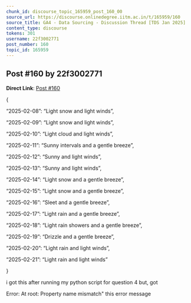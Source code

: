 ```yaml
---
chunk_id: discourse_topic_165959_post_160_00
source_url: https://discourse.onlinedegree.iitm.ac.in/t/165959/160
source_title: GA4 - Data Sourcing - Discussion Thread [TDS Jan 2025]
content_type: discourse
tokens: 301
username: 22f3002771
post_number: 160
topic_id: 165959
---
```


## Post #160 by 22f3002771

**Direct Link**: [Post #160](https://discourse.onlinedegree.iitm.ac.in/t/165959/160)

{

“2025-02-08”: “Light snow and light winds”,

“2025-02-09”: “Light snow and light winds”,

“2025-02-10”: “Light cloud and light winds”,

“2025-02-11”: “Sunny intervals and a gentle breeze”,

“2025-02-12”: “Sunny and light winds”,

“2025-02-13”: “Sunny and light winds”,

“2025-02-14”: “Light snow and a gentle breeze”,

“2025-02-15”: “Light snow and a gentle breeze”,

“2025-02-16”: “Sleet and a gentle breeze”,

“2025-02-17”: “Light rain and a gentle breeze”,

“2025-02-18”: “Light rain showers and a gentle breeze”,

“2025-02-19”: “Drizzle and a gentle breeze”,

“2025-02-20”: “Light rain and light winds”,

“2025-02-21”: “Light rain and light winds”

}

i got this after running my python script for question 4 but, got

Error: At root: Property name mismatch" this error message
